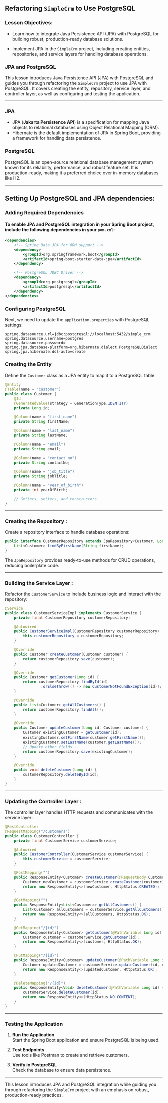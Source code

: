 ## Refactoring `SimpleCrm` to Use PostgreSQL

### Lesson Objectives:

  - Learn how to integrate Java Persistence API (JPA) with PostgreSQL for building robust, production-ready database solutions.

  - Implement JPA in the `SimpleCrm` project, including creating entities, repositories, and service layers for handling database operations.


### JPA and PostgreSQL

This lesson introduces Java Persistence API (JPA) with PostgreSQL and guides you through refactoring the `SimpleCrm` project to use JPA with PostgreSQL. It covers creating the entity, repository, service layer, and controller layer, as well as configuring and testing the application.

---

### JPA
- JPA (**Jakarta Persistence API**) is a specification for mapping Java objects to relational databases using Object Relational Mapping (ORM).
- Hibernate is the default implementation of JPA in Spring Boot, providing a framework for handling data persistence.

### PostgreSQL
PostgreSQL is an open-source relational database management system known for its reliability, performance, and robust feature set. It is production-ready, making it a preferred choice over in-memory databases like H2.

---

## Setting Up PostgreSQL and JPA dependencies:

### Adding Required Dependencies

#### To enable JPA and PostgreSQL integration in your Spring Boot project, include the following dependencies in your `pom.xml`:

```xml
<dependencies>
    <!-- Spring Data JPA for ORM support -->
    <dependency>
        <groupId>org.springframework.boot</groupId>
        <artifactId>spring-boot-starter-data-jpa</artifactId>
    </dependency>

    <!-- PostgreSQL JDBC Driver -->
    <dependency>
        <groupId>org.postgresql</groupId>
        <artifactId>postgresql</artifactId>
    </dependency>
</dependencies>
```



### Configuring PostgreSQL
Next, we need to update the  `application.properties` with PostgreSQL settings:
```properties
spring.datasource.url=jdbc:postgresql://localhost:5432/simple_crm
spring.datasource.username=postgres
spring.datasource.password=
spring.jpa.database-platform=org.hibernate.dialect.PostgreSQLDialect
spring.jpa.hibernate.ddl-auto=create
```



### Creating the Entity

Define the `Customer` class as a JPA entity to map it to a PostgreSQL table:
```java
@Entity
@Table(name = "customer")
public class Customer {
    @Id
    @GeneratedValue(strategy = GenerationType.IDENTITY)
    private Long id;

    @Column(name = "first_name")
    private String firstName;

    @Column(name = "last_name")
    private String lastName;

    @Column(name = "email")
    private String email;

    @Column(name = "contact_no")
    private String contactNo;

    @Column(name = "job_title")
    private String jobTitle;

    @Column(name = "year_of_birth")
    private int yearOfBirth;

    // Getters, setters, and constructors
}
```

---

### Creating the Repository :

Create a repository interface to handle database operations:
```java
public interface CustomerRepository extends JpaRepository<Customer, Long> {
    List<Customer> findByFirstName(String firstName);
}
```
The `JpaRepository` provides ready-to-use methods for CRUD operations, reducing boilerplate code.

---

### Building the Service Layer :

Refactor the `CustomerService` to include business logic and interact with the repository:
```java
@Service
public class CustomerServiceImpl implements CustomerService {
    private final CustomerRepository customerRepository;

    @Autowired
    public CustomerServiceImpl(CustomerRepository customerRepository) {
        this.customerRepository = customerRepository;
    }

    @Override
    public Customer createCustomer(Customer customer) {
        return customerRepository.save(customer);
    }

    @Override
    public Customer getCustomer(Long id) {
        return customerRepository.findById(id)
                .orElseThrow(() -> new CustomerNotFoundException(id));
    }

    @Override
    public List<Customer> getAllCustomers() {
        return customerRepository.findAll();
    }

    @Override
    public Customer updateCustomer(Long id, Customer customer) {
        Customer existingCustomer = getCustomer(id);
        existingCustomer.setFirstName(customer.getFirstName());
        existingCustomer.setLastName(customer.getLastName());
        // Update other fields...
        return customerRepository.save(existingCustomer);
    }

    @Override
    public void deleteCustomer(Long id) {
        customerRepository.deleteById(id);
    }
}
```

---

###  Updating the Controller Layer :

The controller layer handles HTTP requests and communicates with the service layer:
```java
@RestController
@RequestMapping("/customers")
public class CustomerController {
    private final CustomerService customerService;

    @Autowired
    public CustomerController(CustomerService customerService) {
        this.customerService = customerService;
    }

    @PostMapping("")
    public ResponseEntity<Customer> createCustomer(@RequestBody Customer customer) {
        Customer newCustomer = customerService.createCustomer(customer);
        return new ResponseEntity<>(newCustomer, HttpStatus.CREATED);
    }

    @GetMapping("")
    public ResponseEntity<List<Customer>> getAllCustomers() {
        List<Customer> allCustomers = customerService.getAllCustomers();
        return new ResponseEntity<>(allCustomers, HttpStatus.OK);
    }

    @GetMapping("/{id}")
    public ResponseEntity<Customer> getCustomer(@PathVariable Long id) {
        Customer customer = customerService.getCustomer(id);
        return new ResponseEntity<>(customer, HttpStatus.OK);
    }

    @PutMapping("/{id}")
    public ResponseEntity<Customer> updateCustomer(@PathVariable Long id, @RequestBody Customer customer) {
        Customer updatedCustomer = customerService.updateCustomer(id, customer);
        return new ResponseEntity<>(updatedCustomer, HttpStatus.OK);
    }

    @DeleteMapping("/{id}")
    public ResponseEntity<Void> deleteCustomer(@PathVariable Long id) {
        customerService.deleteCustomer(id);
        return new ResponseEntity<>(HttpStatus.NO_CONTENT);
    }
}
```
---

###  Testing the Application

1. **Run the Application**  
   Start the Spring Boot application and ensure PostgreSQL is being used.

2. **Test Endpoints**  
   Use tools like Postman to create and retrieve customers.

3. **Verify in PostgreSQL**  
   Check the database to ensure data persistence.

---

This lesson introduces JPA and PostgreSQL integration while guiding you through refactoring the `SimpleCrm` project with an emphasis on robust, production-ready practices.

